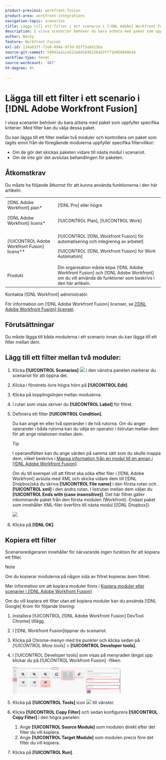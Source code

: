 ```yaml
---
product-previous: workfront-fusion
product-area: workfront-integrations
navigation-topic: scenarios
title: Lägga till ett filter i ett scenario i [!DNL Adobe] Workfront Fusion
description: I vissa scenarier behöver du bara arbeta med paket som uppfyller specifika kriterier. Med filter kan du välja dessa paket.
author: Becky
feature: Workfront Fusion
exl-id: 114ab37f-71e0-494e-9f3d-93ff5a9d13ba
source-git-commit: 59941ea1ce523a0d1036138a83f771b058049b34
workflow-type: tm+mt
source-wordcount: '487'
ht-degree: 0%

---
```


# Lägga till ett filter i ett scenario i [!DNL Adobe Workfront Fusion]

I vissa scenarier behöver du bara arbeta med paket som uppfyller specifika kriterier. Med filter kan du välja dessa paket.

<!--

For example, you could create a scenario with the [!UICONTROL Watch records] trigger for [!DNL Salesforce] to capture only records containing a specific word written by a specific author.

-->

Du kan lägga till ett filter mellan två moduler och kontrollera om paket som tagits emot från de föregående modulerna uppfyller specifika filtervillkor:

* Om de gör det skickas paketen vidare till nästa modul i scenariot.
* Om de inte gör det avslutas behandlingen för paketen.

## Åtkomstkrav

Du måste ha följande åtkomst för att kunna använda funktionerna i den här artikeln:

<table style="table-layout:auto">
 <col> 
 <col> 
 <tbody> 
  <tr> 
    <td role="rowheader">[!DNL Adobe Workfront] plan*</td> 
   <td> <p>[!DNL Pro] eller högre</p> </td> 
  </tr> 
  <tr data-mc-conditions=""> 
   <td role="rowheader">[!DNL Adobe Workfront] licens*</td> 
   <td> <p>[!UICONTROL Plan], [!UICONTROL Work]</p> </td> 
  </tr> 
  <tr> 
   <td role="rowheader">[!UICONTROL Adobe Workfront Fusion] licens**</td> 
  <td> <p>[!UICONTROL [!DNL Workfront Fusion] för automatisering och integrering av arbetet] </p><p>[!UICONTROL [!DNL Workfront Fusion] for Work Automation] </p>  </td>    </tr> 
  </tr> 
  <tr> 
   <td role="rowheader">Produkt</td> 
   <td>Din organisation måste köpa [!DNL Adobe Workfront Fusion] och [!DNL Adobe Workfront] om du vill använda de funktioner som beskrivs i den här artikeln.</td> 
  </tr> 
 </tbody> 
</table>

Kontakta [!DNL Workfront] administratör.

För information om [!DNL Adobe Workfront Fusion] licenser, se [[!DNL Adobe Workfront Fusion] licenser](../../workfront-fusion/get-started/license-automation-vs-integration.md).

## Förutsättningar

Du måste lägga till båda modulerna i ett scenario innan du kan lägga till ett filter mellan dem.

## Lägg till ett filter mellan två moduler:

1. Klicka **[!UICONTROL Scenarios]** ![](assets/scenarios-icon.png) i den vänstra panelen markerar du scenariot för att öppna det.
1. Klicka i fönstrets övre högra hörn på **[!UICONTROL Edit]**.
1. Klicka på kopplingslinjen mellan modulerna.
1. I rutan som visas skriver du **[!UICONTROL Label]** för filtret.
1. Definiera ett filter **[!UICONTROL Condition]**.

   Du kan ange en eller två operander i de två rutorna. Om du anger operander i båda rutorna kan du välja en operator i listrutan mellan dem för att ange relationen mellan dem.

   >[!TIP]
   >
   >I operandfälten kan du ange värden på samma sätt som du skulle mappa dem, vilket beskrivs i [Mappa information från en modul till en annan i [!DNL Adobe Workfront Fusion]](../../workfront-fusion/mapping/map-information-between-modules.md).

   Om du till exempel vill att filtret ska söka efter filer i [!DNL Adobe Workfront] avsluta med XML och skicka vidare dem till [!DNL Dropbox]ska du skriva **[!UICONTROL File name]** i den första rutan och .**[!UICONTROL xml]** i den andra rutan. I listrutan mellan dem väljer du **[!UICONTROL Ends with (case insensitive)]**. Det här filtret gäller inkommande paket från den första modulen (Workfront). Endast paket som innehåller XML-filer överförs till nästa modul ([!DNL Dropbox]).

   ![](assets/set-up-filter-box-350x368.jpg)

1. Klicka på **[!DNL OK]**.

## Kopiera ett filter

Scenarioredigeraren innehåller för närvarande ingen funktion för att kopiera ett filter.

>[!NOTE]
>
>Om du kopierar modulerna på någon sida av filtret kopieras även filtret.
>
>Mer information om att kopiera moduler finns i [Kopiera moduler eller scenarier i [!DNL Adobe Workfront Fusion]](../../workfront-fusion/scenarios/copy-modules-or-scenarios.md)

Om du vill kopiera ett filter utan att kopiera moduler kan du använda [!DNL Google] Krom för följande lösning:

1. Installera [!UICONTROL [!DNL Adobe Workfront Fusion] DevTool Chrome] tillägg.
1. I [!DNL Workfront Fusion]öppnar du scenariot.
1. Klicka på Chrome-menyn med tre punkter och klicka sedan på **[!UICONTROL More tools*]* > **[!UICONTROL Developer tools]**.

1. I [!UICONTROL Developer tools] som visas på menyraden längst upp klickar du på [!UICONTROL Workfront Fusion] -fliken.

   ![](assets/copy-a-filter-350x174.png)

1. Klicka på **[!UICONTROL Tools]** icon ![](assets/devtools-tools-icon.png) till vänster.

1. Klicka **[!UICONTROL Copy Filter]** och sedan konfigurera **[!UICONTROL Copy Filter]** i den högra panelen:

   1. Ange **[!UICONTROL Source Module]** som modulen direkt efter det filter du vill kopiera.
   1. Ange **[!UICONTROL Target Module]** som modulen precis före det filter du vill kopiera.

1. Klicka på **[!UICONTROL Run]**.
